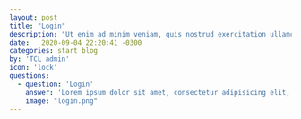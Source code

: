 ```yaml
---
layout: post
title: "Login"
description: "Ut enim ad minim veniam, quis nostrud exercitation ullamco laboris nisi ut aliquip ex ea commodo consequat."
date:   2020-09-04 22:20:41 -0300
categories: start blog
by: 'TCL admin'
icon: 'lock'
questions:
  - question: 'Login'
    answer: 'Lorem ipsum dolor sit amet, consectetur adipisicing elit, sed do eiusmod tempor incididunt ut labore et dolore magna aliqua. Ut enim ad minim veniam, quis nostrud exercitation ullamco laboris nisi ut aliquip ex ea commodo consequat. Duis aute irure dolor in reprehenderit in voluptate velit esse cillum dolore eu fugiat nulla pariatur. Excepteur sint occaecat cupidatat non proident, sunt in culpa qui officia deserunt mollit anim id est laborum.'
    image: "login.png"
---
```

